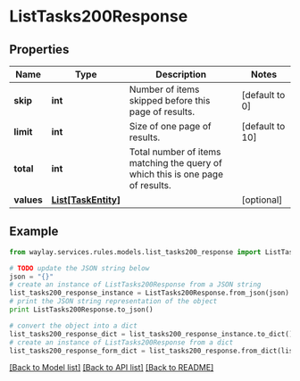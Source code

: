 # ListTasks200Response


## Properties

Name | Type | Description | Notes
------------ | ------------- | ------------- | -------------
**skip** | **int** | Number of items skipped before this page of results. | [default to 0]
**limit** | **int** | Size of one page of results. | [default to 10]
**total** | **int** | Total number of items matching the query of which this is one page of results. | 
**values** | [**List[TaskEntity]**](TaskEntity.md) |  | [optional] 

## Example

```python
from waylay.services.rules.models.list_tasks200_response import ListTasks200Response

# TODO update the JSON string below
json = "{}"
# create an instance of ListTasks200Response from a JSON string
list_tasks200_response_instance = ListTasks200Response.from_json(json)
# print the JSON string representation of the object
print ListTasks200Response.to_json()

# convert the object into a dict
list_tasks200_response_dict = list_tasks200_response_instance.to_dict()
# create an instance of ListTasks200Response from a dict
list_tasks200_response_form_dict = list_tasks200_response.from_dict(list_tasks200_response_dict)
```
[[Back to Model list]](../README.md#documentation-for-models) [[Back to API list]](../README.md#documentation-for-api-endpoints) [[Back to README]](../README.md)


